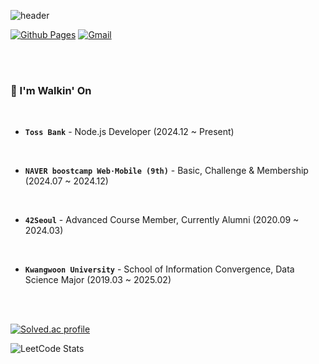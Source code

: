 ![header](https://capsule-render.vercel.app/api?type=waving&height=200&text=HyunJun%20KIM&fontAlign=70&fontAlignY=40&color=gradient&animation=twinkling)

[![Github Pages](https://img.shields.io/badge/Github%20Pages-222222?style=flat-square&logo=Github%20Pages&logoColor=white)](https://tolerblanc.github.io) [![Gmail](https://img.shields.io/badge/Gmail-D14836?style=flat-square&logo=Gmail&logoColor=white)](mailto:hihj070914@icloud.com) 

<br><br>

### 👣   I'm Walkin' On

<br>

- **``Toss Bank``** - Node.js Developer (2024.12 ~ Present)

<br>

- **``NAVER boostcamp Web⋅Mobile (9th)``** - Basic, Challenge & Membership (2024.07 ~ 2024.12)

<br>

- **``42Seoul``** - Advanced Course Member, Currently Alumni (2020.09 ~ 2024.03)

<br>

- **``Kwangwoon University``** - School of Information Convergence, Data Science Major (2019.03 ~ 2025.02)

<br><br>

[![Solved.ac profile](http://mazassumnida.wtf/api/v2/generate_badge?boj=hihj070914)](https://solved.ac/hihj070914)

![LeetCode Stats](https://leetcard.jacoblin.cool/Tolerblanc?theme=wtf&font=Patrick%20Hand&ext=heatmap)
